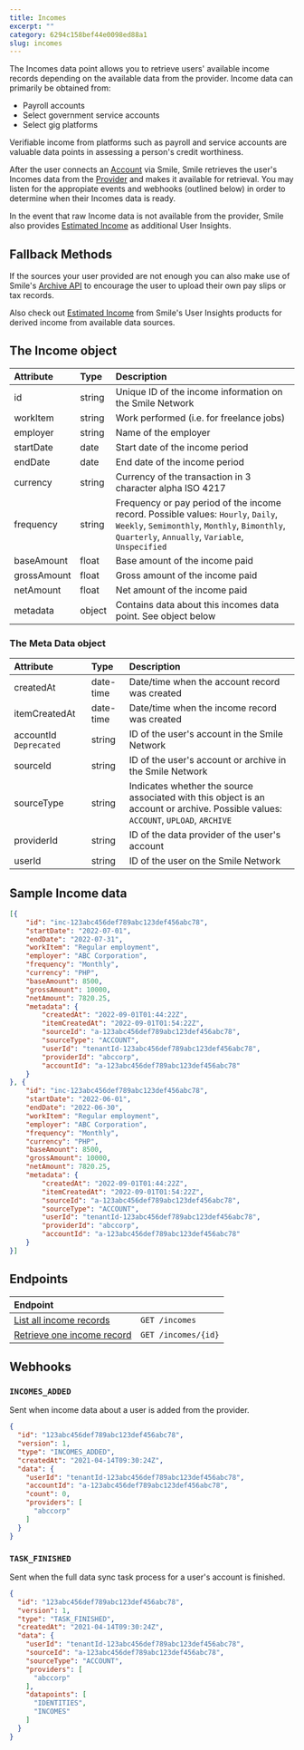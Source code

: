 ```yaml
---
title: Incomes
excerpt: ""
category: 6294c158bef44e0098ed88a1
slug: incomes
---
```


The Incomes data point allows you to retrieve users' available income records depending on the available data from the provider. Income data can primarily be obtained from:

- Payroll accounts
- Select government service accounts
- Select gig platforms

Verifiable income from platforms such as payroll and service accounts are valuable data points in assessing a person's credit worthiness.

After the user connects an [Account](/reference/accounts) via Smile, Smile retrieves the user's Incomes data from the [Provider](/reference/providers) and makes it available for retrieval. You may listen for the appropiate events and webhooks (outlined below) in order to determine when their Incomes data is ready.

In the event that raw Income data is not available from the provider, Smile also provides [Estimated Income](/reference/estimated-incomes) as additional User Insights.

## Fallback Methods

If the sources your user provided are not enough you can also make use of Smile's [Archive API](/reference/archives) to encourage the user to upload their own pay slips or tax records.

Also check out [Estimated Income](/reference/estimated-incomes) from Smile's User Insights products for derived income from available data sources.

## The Income object

| Attribute  | Type   | Description |
| :--------- | :----- | :------- |
| id | string | Unique ID of the income information on the Smile Network |
| workItem | string | Work performed (i.e. for freelance jobs) |
| employer | string | Name of the employer |
| startDate | date | Start date of the income period |
| endDate | date | End date of the income period |
| currency | string | Currency of the transaction in 3 character alpha ISO 4217 |
| frequency | string | Frequency or pay period of the income record. Possible values: `Hourly`, `Daily`, `Weekly`, `Semimonthly`, `Monthly`, `Bimonthly`, `Quarterly`, `Annually`, `Variable`, `Unspecified` |
| baseAmount | float | Base amount of the income paid |
| grossAmount | float | Gross amount of the income paid |
| netAmount | float | Net amount of the income paid |
| metadata | object | Contains data about this incomes data point. See object below |


### The Meta Data object

| Attribute  | Type   | Description |
| :--------- | :----- | :------- |
| createdAt | date-time | Date/time when the account record was created |
| itemCreatedAt | date-time | Date/time when the income record was created |
| accountId `Deprecated` | string | ID of the user's account in the Smile Network |
| sourceId | string | ID of the user's account or archive in the Smile Network |
| sourceType | string | Indicates whether the source associated with this object is an account or archive. Possible values: `ACCOUNT`, `UPLOAD`, `ARCHIVE` |
| providerId | string | ID of the data provider of the user's account |
| userId | string | ID of the user on the Smile Network |


## Sample Income data

```json
[{
    "id": "inc-123abc456def789abc123def456abc78",
    "startDate": "2022-07-01",
    "endDate": "2022-07-31",
    "workItem": "Regular employment",
    "employer": "ABC Corporation",
    "frequency": "Monthly",
    "currency": "PHP",
    "baseAmount": 8500,
    "grossAmount": 10000,
    "netAmount": 7820.25,
    "metadata": {
        "createdAt": "2022-09-01T01:44:22Z",
        "itemCreatedAt": "2022-09-01T01:54:22Z",
        "sourceId": "a-123abc456def789abc123def456abc78",
        "sourceType": "ACCOUNT",
        "userId": "tenantId-123abc456def789abc123def456abc78",
        "providerId": "abccorp",
        "accountId": "a-123abc456def789abc123def456abc78"
    }
}, {
    "id": "inc-123abc456def789abc123def456abc78",
    "startDate": "2022-06-01",
    "endDate": "2022-06-30",
    "workItem": "Regular employment",
    "employer": "ABC Corporation",
    "frequency": "Monthly",
    "currency": "PHP",
    "baseAmount": 8500,
    "grossAmount": 10000,
    "netAmount": 7820.25,
    "metadata": {
        "createdAt": "2022-09-01T01:44:22Z",
        "itemCreatedAt": "2022-09-01T01:54:22Z",
        "sourceId": "a-123abc456def789abc123def456abc78",
        "sourceType": "ACCOUNT",
        "userId": "tenantId-123abc456def789abc123def456abc78",
        "providerId": "abccorp",
        "accountId": "a-123abc456def789abc123def456abc78"
    }
}]
```

## Endpoints

| Endpoint | |
| :------- | :---- |
| [List all income records](/reference/list-incomes-1) | `GET /incomes` |
| [Retrieve one income record](/reference/get-income-1) | `GET /incomes/{id}` |

## Webhooks

### `INCOMES_ADDED`

Sent when income data about a user is added from the provider.

```json
{
  "id": "123abc456def789abc123def456abc78",
  "version": 1,
  "type": "INCOMES_ADDED",
  "createdAt": "2021-04-14T09:30:24Z",
  "data": {
    "userId": "tenantId-123abc456def789abc123def456abc78",
    "accountId": "a-123abc456def789abc123def456abc78",
    "count": 0,
    "providers": [
      "abccorp"
    ]
  }
}
```

### `TASK_FINISHED`

Sent when the full data sync task process for a user's account is finished.

```json
{
  "id": "123abc456def789abc123def456abc78",
  "version": 1,
  "type": "TASK_FINISHED",
  "createdAt": "2021-04-14T09:30:24Z",
  "data": {
    "userId": "tenantId-123abc456def789abc123def456abc78",
    "sourceId": "a-123abc456def789abc123def456abc78",
    "sourceType": "ACCOUNT",
    "providers": [
      "abccorp"
    ],
    "datapoints": [
      "IDENTITIES",
      "INCOMES"
    ]
  }
}
```
